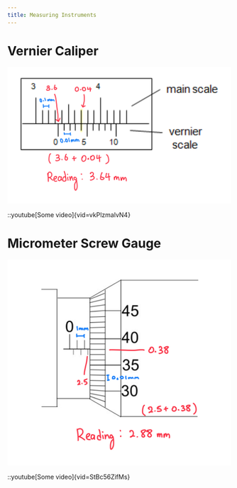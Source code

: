 ```yaml
---
title: Measuring Instruments
---
```


# Vernier Caliper

![Reading the scale on a vernier caliper](/src/assets/images/a-level/physics/vernier-caliper.png)

::youtube[Some video]{vid=vkPlzmalvN4}

# Micrometer Screw Gauge

![Reading the scale on a micrometer screw gauge](/src/assets/images/a-level/physics/micrometer-screw-gauge.png)

::youtube[Some video]{vid=StBc56ZifMs}
